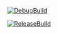 [![DebugBuild](https://github.com/yoshizawa-katsuya/YKEngine/actions/workflows/DebugBuild.yml/badge.svg)](https://github.com/yoshizawa-katsuya/YKEngine/actions/workflows/DebugBuild.yml)

[![ReleaseBuild](https://github.com/yoshizawa-katsuya/YKEngine/actions/workflows/ReleaseBuild.yml/badge.svg)](https://github.com/yoshizawa-katsuya/YKEngine/actions/workflows/ReleaseBuild.yml)
